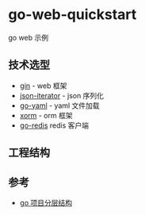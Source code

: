 # go-web-quickstart

go web 示例

## 技术选型

- [gin](https://github.com/gin-gonic/gin) - web 框架
- [json-iterator](http://jsoniter.com/go-tips.cn.html) - json 序列化
- [go-yaml](https://github.com/go-yaml/yaml) - yaml 文件加载
- [xorm](https://xorm.io/zh/) - orm 框架
- [go-redis](https://github.com/redis/go-redis) redis 客户端

## 工程结构



## 参考

- [go 项目分层结构](https://github.com/golang-standards/project-layout/blob/master/README_zh.md)

